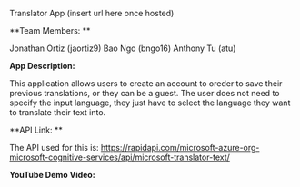 ﻿
Translator App (insert url here once hosted)


**Team Members: **

Jonathan Ortiz (jaortiz9)
Bao Ngo (bngo16)
Anthony Tu (atu)


**App Description:**

This application allows users to create an account to oreder to save their previous translations, or they can be a guest.
The user does not need to specify the input language, they just have to select the language they want to translate their
text into.


**API Link: **

The API used for this is: https://rapidapi.com/microsoft-azure-org-microsoft-cognitive-services/api/microsoft-translator-text/


**YouTube Demo Video:**

